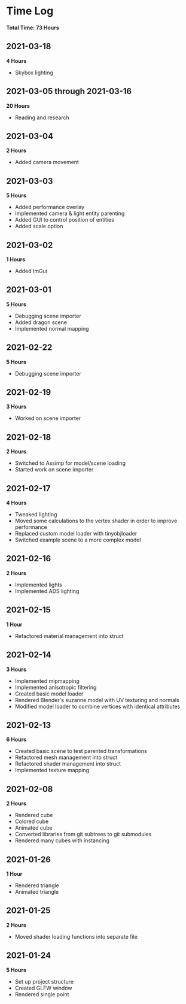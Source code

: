 # Time Log
**Total Time: 73 Hours**

## 2021-03-18
**4 Hours**
- Skybox lighting

## 2021-03-05 through 2021-03-16
**20 Hours**
- Reading and research

## 2021-03-04
**2 Hours**
- Added camera movement

## 2021-03-03
**5 Hours**
- Added performance overlay
- Implemented camera & light entity parenting
- Added GUI to control position of entities
- Added scale option

## 2021-03-02
**1 Hours**
- Added ImGui

## 2021-03-01
**5 Hours**
- Debugging scene importer
- Added dragon scene
- Implemented normal mapping

## 2021-02-22
**5 Hours**
- Debugging scene importer

## 2021-02-19
**3 Hours**
- Worked on scene importer

## 2021-02-18
**2 Hours**
- Switched to Assimp for model/scene loading
- Started work on scene importer

## 2021-02-17
**4 Hours**
- Tweaked lighting
- Moved some calculations to the vertex shader in order to improve performance
- Replaced custom model loader with tinyobjloader
- Switched example scene to a more complex model

## 2021-02-16
**2 Hours**
- Implemented lights
- Implemented ADS lighting

## 2021-02-15
**1 Hour**
- Refactored material management into struct

## 2021-02-14
**3 Hours**
- Implemented mipmapping
- Implemented anisotropic filtering
- Created basic model loader
- Rendered Blender's suzanne model with UV texturing and normals
- Modified model loader to combine vertices with identical attributes

## 2021-02-13
**6 Hours**
- Created basic scene to test parented transformations
- Refactored mesh management into struct
- Refactored shader management into struct
- Implemented texture mapping

## 2021-02-08
**2 Hours**
- Rendered cube
- Colored cube
- Animated cube
- Converted libraries from git subtrees to git submodules
- Rendered many cubes with instancing

## 2021-01-26
**1 Hour**
- Rendered triangle
- Animated triangle

## 2021-01-25
**2 Hours**
- Moved shader loading functions into separate file

## 2021-01-24
**5 Hours**
- Set up project structure
- Created GLFW window
- Rendered single point